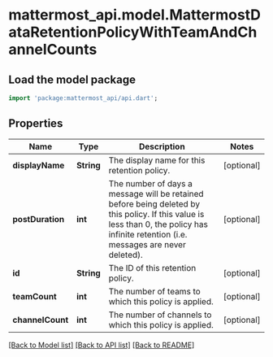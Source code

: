 # mattermost_api.model.MattermostDataRetentionPolicyWithTeamAndChannelCounts

## Load the model package
```dart
import 'package:mattermost_api/api.dart';
```

## Properties
Name | Type | Description | Notes
------------ | ------------- | ------------- | -------------
**displayName** | **String** | The display name for this retention policy. | [optional] 
**postDuration** | **int** | The number of days a message will be retained before being deleted by this policy. If this value is less than 0, the policy has infinite retention (i.e. messages are never deleted).  | [optional] 
**id** | **String** | The ID of this retention policy. | [optional] 
**teamCount** | **int** | The number of teams to which this policy is applied. | [optional] 
**channelCount** | **int** | The number of channels to which this policy is applied. | [optional] 

[[Back to Model list]](../GENERATED_README.md#documentation-for-models) [[Back to API list]](../GENERATED_README.md#documentation-for-api-endpoints) [[Back to README]](../GENERATED_README.md)


